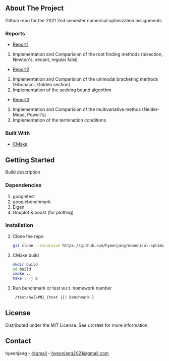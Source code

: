 <!-- ABOUT THE PROJECT -->
## About The Project

Github repo for the 2021 2nd semester numerical optimization assignments

### Reports

* [Report1](./doc/homework1/report.pdf)
1. Implementation and Comparision of the root finding methods (bisection, Newton's, secant, regular falsi)
* [Report2](./doc/homework2/report.pdf)
1. Implementation and Comparision of the unimodal bracketing methods (Fibonacci, Golden section)
2. Implementation of the seeking bound algorithm
* [Report3](./doc/homework3/report.pdf)
1. Implementation and Comparision of the multivariative methos (Nelder-Mead, Powell's)
2. Implementation of the termination conditions

### Built With

* [CMake](https://cmake.org)

<!-- GETTING STARTED -->
## Getting Started
Build description

### Dependencies
1. googletest
2. googlebenchmark
3. Eigen
4. Gnuplot & boost (for plotting)

### Installation

1. Clone the repo
   ```sh
   git clone --recursive https://github.com/hyeonjang/numerical-optimization.git
   ```
2. CMake build
   ```sh
   mkdir build
   cd build
   cmake ..
   make . -j 8
   ```
4. Run benchmark or test w.r.t. homework number
   ```sh
    /test/hw{\#N}_{test ||| benchmark }

<!-- LICENSE -->
## License

Distributed under the MIT License. See `LICENSE` for more information.


<!-- CONTACT -->
## Contact

hyeonjang - [@gmail](hyeonjang2021@gmail.com) - hyeonjang2021@gmail.com
